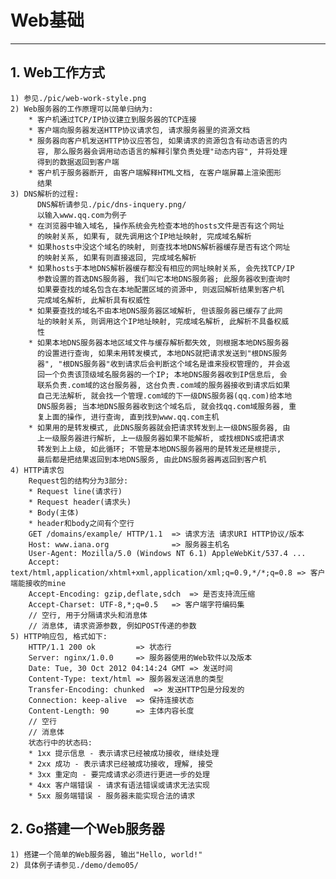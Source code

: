 # **Web基础** #
***


## **1. Web工作方式** ##
    1) 参见./pic/web-work-style.png
    2) Web服务器的工作原理可以简单归纳为:
        * 客户机通过TCP/IP协议建立到服务器的TCP连接
        * 客户端向服务器发送HTTP协议请求包, 请求服务器里的资源文档
        * 服务器向客户机发送HTTP协议应答包, 如果请求的资源包含有动态语言的内
          容, 那么服务器会调用动态语言的解释引擎负责处理"动态内容", 并将处理
          得到的数据返回到客户端
        * 客户机于服务器断开, 由客户端解释HTML文档, 在客户端屏幕上渲染图形
          结果
    3) DNS解析的过程:
          DNS解析请参见./pic/dns-inquery.png/
          以输入www.qq.com为例子
        * 在浏览器中输入域名, 操作系统会先检查本地的hosts文件是否有这个网址
          的映射关系, 如果有, 就先调用这个IP地址映射, 完成域名解析
        * 如果hosts中没这个域名的映射, 则查找本地DNS解析器缓存是否有这个网址
          的映射关系, 如果有则直接返回, 完成域名解析
        * 如果hosts于本地DNS解析器缓存都没有相应的网址映射关系, 会先找TCP/IP
          参数设置的首选DNS服务器, 我们叫它本地DNS服务器; 此服务器收到查询时
          如果要查找的域名包含在本地配置区域的资源中, 则返回解析结果到客户机
          完成域名解析, 此解析具有权威性
        * 如果要查找的域名不由本地DNS服务器区域解析, 但该服务器已缓存了此网
          址的映射关系, 则调用这个IP地址映射, 完成域名解析, 此解析不具备权威
          性
        * 如果本地DNS服务器本地区域文件与缓存解析都失效, 则根据本地DNS服务器
          的设置进行查询, 如果未用转发模式, 本地DNS就把请求发送到"根DNS服务
          器", "根DNS服务器"收到请求后会判断这个域名是谁来授权管理的, 并会返
          回一个负责该顶级域名服务器的一个IP; 本地DNS服务器收到IP信息后, 会
          联系负责.com域的这台服务器, 这台负责.com域的服务器接收到请求后如果
          自己无法解析, 就会找一个管理.com域的下一级DNS服务器(qq.com)给本地
          DNS服务器; 当本地DNS服务器收到这个域名后, 就会找qq.com域服务器, 重
          复上面的操作, 进行查询, 直到找到www.qq.com主机
        * 如果用的是转发模式, 此DNS服务器就会把请求转发到上一级DNS服务器, 由
          上一级服务器进行解析, 上一级服务器如果不能解析, 或找根DNS或把请求
          转发到上上级, 如此循环; 不管是本地DNS服务器用的是转发还是根提示, 
          最后都是把结果返回到本地DNS服务, 由此DNS服务器再返回到客户机
    4) HTTP请求包
        Request包的结构分为3部分:
        * Request line(请求行)
        * Request header(请求头)
        * Body(主体)
        * header和body之间有个空行
        GET /domains/example/ HTTP/1.1  => 请求方法 请求URI HTTP协议/版本
        Host: www.iana.org              => 服务器主机名
        User-Agent: Mozilla/5.0 (Windows NT 6.1) AppleWebKit/537.4 ...
        Accept: text/html,application/xhtml+xml,application/xml;q=0.9,*/*;q=0.8 => 客户端能接收的mine
        Accept-Encoding: gzip,deflate,sdch  => 是否支持流压缩
        Accept-Charset: UTF-8,*;q=0.5   => 客户端字符编码集
        // 空行, 用于分隔请求头和消息体
        // 消息体, 请求资源参数, 例如POST传递的参数
    5) HTTP响应包, 格式如下:
        HTTP/1.1 200 ok         => 状态行
        Server: nginx/1.0.0     => 服务器使用的Web软件以及版本
        Date: Tue, 30 Oct 2012 04:14:24 GMT => 发送时间
        Content-Type: text/html => 服务器发送消息的类型
        Transfer-Encoding: chunked  => 发送HTTP包是分段发的
        Connection: keep-alive  => 保持连接状态
        Content-Length: 90      => 主体内容长度
        // 空行
        // 消息体
        状态行中的状态码:
        * 1xx 提示信息 - 表示请求已经被成功接收, 继续处理
        * 2xx 成功 - 表示请求已经被成功接收, 理解, 接受
        * 3xx 重定向 - 要完成请求必须进行更进一步的处理
        * 4xx 客户端错误 - 请求有语法错误或请求无法实现
        * 5xx 服务端错误 - 服务器未能实现合法的请求
## **2. Go搭建一个Web服务器** ##
    1) 搭建一个简单的Web服务器, 输出"Hello, world!"
    2) 具体例子请参见./demo/demo05/
